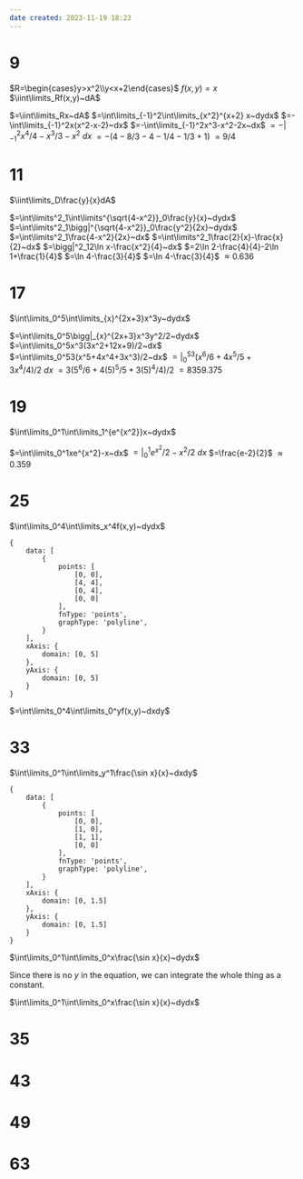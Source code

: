 ```yaml
---
date created: 2023-11-19 18:23
---
```


# 9

$R=\begin{cases}y>x^2\\y<x+2\end{cases}$
$f(x,y)=x$
$\iint\limits_Rf(x,y)~dA$

$=\iint\limits_Rx~dA$
$=\int\limits_{-1}^2\int\limits_{x^2}^{x+2} x~dydx$
$=-\int\limits_{-1}^2x(x^2-x-2)~dx$
$=-\int\limits_{-1}^2x^3-x^2-2x~dx$
$=-\bigg|_{-1}^2x^4/4-x^3/3-x^2~dx$
$=-(4-8/3-4-1/4-1/3+1)$
$=9/4$

# 11

$\iint\limits_D\frac{y}{x}dA$

$=\int\limits^2_1\int\limits^{\sqrt{4-x^2}}_0\frac{y}{x}~dydx$
$=\int\limits^2_1\bigg|^{\sqrt{4-x^2}}_0\frac{y^2}{2x}~dydx$
$=\int\limits^2_1\frac{4-x^2}{2x}~dx$
$=\int\limits^2_1\frac{2}{x}-\frac{x}{2}~dx$
$=\bigg|^2_12\ln x-\frac{x^2}{4}~dx$
$=2\ln 2-\frac{4}{4}-2\ln 1+\frac{1}{4}$
$=\ln 4-\frac{3}{4}$
$=\ln 4-\frac{3}{4}$
$\approx0.636$

# 17

$\int\limits_0^5\int\limits_{x}^{2x+3}x^3y~dydx$

$=\int\limits_0^5\bigg|_{x}^{2x+3}x^3y^2/2~dydx$
$=\int\limits_0^5x^3(3x^2+12x+9)/2~dx$
$=\int\limits_0^53(x^5+4x^4+3x^3)/2~dx$
$=\bigg|_0^53(x^6/6+4x^5/5+3x^4/4)/2~dx$
$=3(5^6/6+4(5)^5/5+3(5)^4/4)/2$
$=8359.375$

# 19

$\int\limits_0^1\int\limits_1^{e^{x^2}}x~dydx$

$=\int\limits_0^1xe^{x^2}-x~dx$
$=\bigg|_0^1e^{x^2}/2-x^2/2~dx$
$=\frac{e-2}{2}$
$\approx0.359$

# 25

$\int\limits_0^4\int\limits_x^4f(x,y)~dydx$

```function-plot
{
	data: [
		{
			points: [
				[0, 0],
				[4, 4],
				[0, 4],
				[0, 0]
			],
			fnType: 'points',
			graphType: 'polyline',
		}
	],
	xAxis: {
		domain: [0, 5]
	},
	yAxis: {
		domain: [0, 5]
	}
}
```

$=\int\limits_0^4\int\limits_0^yf(x,y)~dxdy$

# 33

$\int\limits_0^1\int\limits_y^1\frac{\sin x}{x}~dxdy$

```function-plot
{
	data: [
		{
			points: [
				[0, 0],
				[1, 0],
				[1, 1],
				[0, 0]
			],
			fnType: 'points',
			graphType: 'polyline',
		}
	],
	xAxis: {
		domain: [0, 1.5]
	},
	yAxis: {
		domain: [0, 1.5]
	}
}
```

$\int\limits_0^1\int\limits_0^x\frac{\sin x}{x}~dydx$

Since there is no $y$ in the equation, we can integrate the whole thing as a constant.

$\int\limits_0^1\int\limits_0^x\frac{\sin x}{x}~dydx$


# 35

# 43

# 49

# 63
